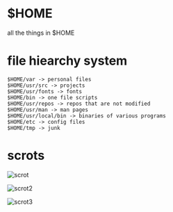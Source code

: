 # $HOME
all the things in $HOME

# file hiearchy system
```
$HOME/var -> personal files
$HOME/usr/src -> projects
$HOME/usr/fonts -> fonts
$HOME/bin -> one file scripts
$HOME/usr/repos -> repos that are not modified
$HOME/usr/man -> man pages
$HOME/usr/local/bin -> binaries of various programs
$HOME/etc -> config files
$HOME/tmp -> junk
```

# scrots
![scrot](https://github.com/Th3-Hum4n/home/blob/master/var/scrots/viking_with_rust.png)


![scrot2](https://github.com/Th3-Hum4n/home/blob/master/var/scrots/viking_with_solid_bg.png)

![scrot3](https://github.com/Th3-Hum4n/home/blob/master/var/scrots/Sun_Nov_04-13:45.png)
